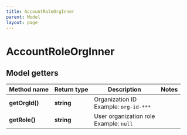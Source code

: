 ```yaml
---
title: AccountRoleOrgInner
parent: Model
layout: page
---
```


# AccountRoleOrgInner

## Model getters

Method name | Return type | Description | Notes
------------ | ------------- | ------------- | -------------
**getOrgId()** | **string** | Organization ID <br>Example: `org-id-***` |
**getRole()** | **string** | User organization role <br>Example: `null` |

